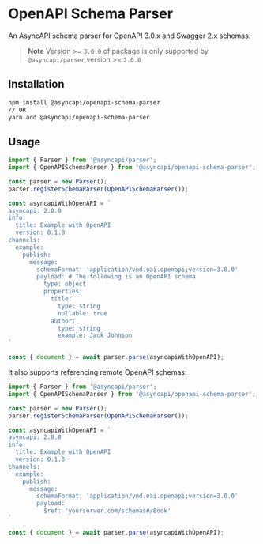 # OpenAPI Schema Parser

An AsyncAPI schema parser for OpenAPI 3.0.x and Swagger 2.x schemas.

> **Note**
> Version >= `3.0.0` of package is only supported by `@asyncapi/parser` version >= `2.0.0`

## Installation

```bash
npm install @asyncapi/openapi-schema-parser
// OR
yarn add @asyncapi/openapi-schema-parser
```

## Usage

```ts
import { Parser } from '@asyncapi/parser';
import { OpenAPISchemaParser } from '@asyncapi/openapi-schema-parser';

const parser = new Parser();
parser.registerSchemaParser(OpenAPISchemaParser()); 

const asyncapiWithOpenAPI = `
asyncapi: 2.0.0
info:
  title: Example with OpenAPI
  version: 0.1.0
channels:
  example:
    publish:
      message:
        schemaFormat: 'application/vnd.oai.openapi;version=3.0.0'
        payload: # The following is an OpenAPI schema
          type: object
          properties:
            title:
              type: string
              nullable: true
            author:
              type: string
              example: Jack Johnson
`

const { document } = await parser.parse(asyncapiWithOpenAPI);
```

It also supports referencing remote OpenAPI schemas:

```ts
import { Parser } from '@asyncapi/parser';
import { OpenAPISchemaParser } from '@asyncapi/openapi-schema-parser';

const parser = new Parser();
parser.registerSchemaParser(OpenAPISchemaParser()); 

const asyncapiWithOpenAPI = `
asyncapi: 2.0.0
info:
  title: Example with OpenAPI
  version: 0.1.0
channels:
  example:
    publish:
      message:
        schemaFormat: 'application/vnd.oai.openapi;version=3.0.0'
        payload:
          $ref: 'yourserver.com/schemas#/Book'
`

const { document } = await parser.parse(asyncapiWithOpenAPI);
```
